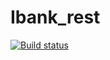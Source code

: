 # Ibank_rest
[![Build status](https://ci.appveyor.com/api/projects/status/36m58ucaj4el3o62?svg=true)](https://ci.appveyor.com/project/DenisChuev/ibank-rest)
